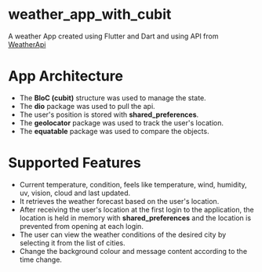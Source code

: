 # weather_app_with_cubit

A weather App created using Flutter and Dart and using API from [WeatherApi](https://www.weatherapi.com/)

# App Architecture

- The **BloC (cubit)** structure was used to manage the state.
- The **dio** package was used to pull the api.
- The user's position is stored with **shared_preferences**.
- The **geolocator** package was used to track the user's location.
- The **equatable** package was used to compare the objects.

# Supported Features

- Current temperature, condition, feels like temperature, wind, humidity, uv, vision, cloud and last updated.
- It retrieves the weather forecast based on the user's location.
- After receiving the user's location at the first login to the application, the location is held in memory with **shared_preferences** and the location is prevented from opening at each login.   
- The user can view the weather conditions of the desired city by selecting it from the list of cities.
- Change the background colour and message content according to the time change.
